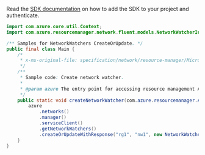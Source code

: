 Read the [SDK documentation](https://github.com/Azure/azure-sdk-for-java/blob/azure-resourcemanager_2.10.0/sdk/resourcemanager/azure-resourcemanager/README.md) on how to add the SDK to your project and authenticate.

```java
import com.azure.core.util.Context;
import com.azure.resourcemanager.network.fluent.models.NetworkWatcherInner;

/** Samples for NetworkWatchers CreateOrUpdate. */
public final class Main {
    /*
     * x-ms-original-file: specification/network/resource-manager/Microsoft.Network/stable/2021-05-01/examples/NetworkWatcherCreate.json
     */
    /**
     * Sample code: Create network watcher.
     *
     * @param azure The entry point for accessing resource management APIs in Azure.
     */
    public static void createNetworkWatcher(com.azure.resourcemanager.AzureResourceManager azure) {
        azure
            .networks()
            .manager()
            .serviceClient()
            .getNetworkWatchers()
            .createOrUpdateWithResponse("rg1", "nw1", new NetworkWatcherInner().withLocation("eastus"), Context.NONE);
    }
}
```
